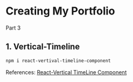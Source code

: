 # Creating My Portfolio

Part 3

## 1. Vertical-Timeline

```bash
npm i react-vertival-timeline-component
```

References: [React-Vertical TimeLine Component](https://www.npmjs.com/package/react-vertical-timeline-component)

